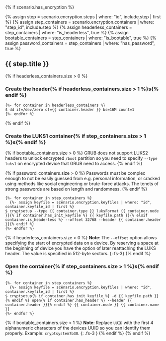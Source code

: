 {% if scenario.has_encryption %}

{% assign step = scenario.encryption.steps | where: "id", include.step | first %}
{% assign step_containers = scenario.encryption.containers | where: "step_id", include.step %}
{% assign headerless_containers = step_containers | where: "is_headerless", true %}
{% assign bootable_containers = step_containers | where: "is_bootable", true %}
{% assign password_containers = step_containers | where: "has_password", true %}

## {{ step.title }}

{% if headerless_containers.size > 0 %}
### Create the header{% if headerless_containers.size > 1 %}s{% endif %}
```
{%- for container in headerless_containers %}
$ dd if=/dev/zero of={{ container.header }} bs=16M count=1
{%- endfor %}
```
{% endif %}

### Create the LUKS1 container{% if step_containers.size > 1 %}s{% endif %}

{% if bootable_containers.size > 0 %}
GRUB does not support LUKS2 headers to unlock encrypted `/boot` partition so you need to specify `--type luks1` on encrypted device that GRUB need to access.
{% endif %}

{% if password_containers.size > 0 %}
Passwords must be complex enough to not be easily guessed from e.g. personal information, or cracked using methods like social engineering or brute-force attacks. The tenets of strong passwords are based on length and randomness.
{% endif %}

```
{%- for container in step_containers %}
  {%- assign keyfile = scenario.encryption.keyfiles | where: "id", container.keyfile_id | first %}
$ cryptsetup --type {{ container.type }} luksFormat {{ container.node }}{% if container.has_init_keyfile %} {{ keyfile.path }}{% elsif container.is_headerless %} --offset 32768 --header {{ container.header }}{% endif %}
{%- endfor %}
```

{% if headerless_containers.size > 0 %}
**Note**: The `--offset` option allows specifying the start of encrypted data on a device. By reserving a space at the beginning of device you have the option of later reattaching the LUKS header. The value is specified in 512-byte sectors.
{: fs-3}
{% endif %}

### Open the container{% if step_containers.size > 1 %}s{% endif %}
```
{%- for container in step_containers %}
  {%- assign keyfile = scenario.encryption.keyfiles | where: "id", container.keyfile_id | first %}
$ cryptsetup{% if container.has_init_keyfile %} -d {{ keyfile.path }}{% endif %} open{% if container.has_header %} --header {{ container.header }}{% endif %} {{ container.node }} {{ container.name }}
{%- endfor %}
```

{% if bootable_containers.size > 1 %}
**Note**: Replace `UUID` with the first 4 alphanumeric characters of the devices UUID so you can identify them properly. Example: `cryptsystem7b38`.
{: .fs-3 }
{% endif %}
{% endif %}
